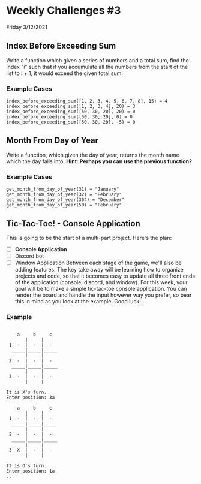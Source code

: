 # Weekly Challenges #3
Friday 3/12/2021

## Index Before Exceeding Sum
Write a function which given a series of numbers and a total sum, find the index "i" such that if you accumulate all the numbers from the start of the list to i + 1, it would exceed the given total sum.
### Example Cases
```
index_before_exceeding_sum([1, 2, 3, 4, 5, 6, 7, 8], 15) = 4
index_before_exceeding_sum([1, 2, 3, 4], 20) = 3
index_before_exceeding_sum([50, 30, 20], 20) = 0
index_before_exceeding_sum([50, 30, 20], 0) = 0
index_before_exceeding_sum([50, 30, 20], -5) = 0
```
## Month From Day of Year
Write a function, which given the day of year, returns the month name which the day falls into. **Hint: Perhaps you can use the previous function?**
### Example Cases
```
get_month_from_day_of_year(31) = "January"
get_month_from_day_of_year(32) = "February"
get_month_from_day_of_year(364) = "December"
get_month_from_day_of_year(50) = "February"
```

## Tic-Tac-Toe! - Console Application
This is going to be the start of a multi-part project. Here's the plan:
- [ ] **Console Application**
- [ ] Discord bot
- [ ] Window Application 
Between each stage of the game, we'll also be adding features. The key take away will be learning how to organize projects and code, so that it becomes easy to update all three front ends of the application (console, discord, and window). For this week, your goal will be to make a simple tic-tac-toe console application. You can render the board and handle the input however way you prefer, so bear this in mind as you look at the example. Good luck!
### Example
```

    a     b     c
       |     |
 1  -  |  -  |  -
  _____|_____|_____
       |     |
 2  -  |  -  |  -
  _____|_____|_____
       |     |
 3  -  |  -  |  -
       |     |

It is X's turn.
Enter position: 3a

    a     b     c
       |     |
 1  -  |  -  |  -
  _____|_____|_____
       |     |
 2  -  |  -  |  -
  _____|_____|_____
       |     |
 3  X  |  -  |  -
       |     |

It is O's turn.
Enter position: 1a
...
```
